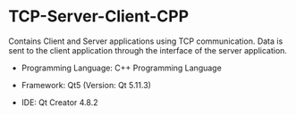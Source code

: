 # TCP-Server-Client-CPP
Contains Client and Server applications using TCP communication. 
Data is sent to the client application through the interface of the server application.

- Programming Language: C++ Programming Language

- Framework: Qt5 (Version: Qt 5.11.3)

- IDE: Qt Creator 4.8.2